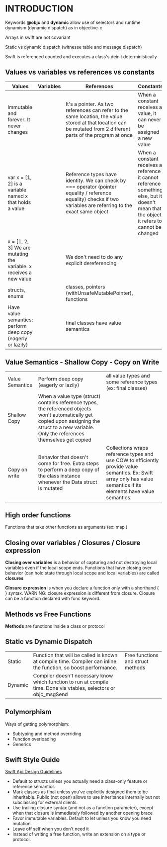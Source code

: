 # INTRODUCTION

Keywords  **@objc** and **dynamic** allow use of selectors and runtime dynamism (dynamic dispatch) as in objective-c

Arrays in swift are not covariant

Static vs dynamic dispatch (witnesse table and message dispatch)

Swift is referenced counted and executes a class's deinit deterministically

## Values vs variables vs references vs constants

| Values | Variables | References | Constants |
| ----------- | ----------- |  ----------- |  ----------- |
| Immutable and forever. It never changes |  | It's a pointer. As two references can refer to the same location, the value stored at that location can be mutated from 2 different parts of the program at once | When a constant receives a value, it can never be assigned a new value |
| var x = [1, 2] is a variable named x that holds a value| | Reference types have identity. We can check by === operator (pointer equality / reference equality) checks if two variables are referring to the exact same object | When a constant receives a reference it cannot reference something else, but it doesn't mean that the object it refers to cannot be changed |
| x = [1, 2, 3] We are mutating the variable. x receives a new value | | We don't need to do any explicit dereferencing | |
| structs, enums | | classes, pointers (withUnsafeMutablePointer), functions | |
| Have value semantics: perform deep copy (eagerly or lazily) | | final classes have value semantics | |

## Value Semantics - Shallow Copy - Copy on Write

|  |  | |
| ----------- | ----------- | ----------- |
| Value Semantics | Perform deep copy (eagerly or lazily) | all value types and some reference types (ex: final classes) |
| Shallow Copy | When a value type (struct) contains reference types, the referenced objects won't automatically get copied upon assigning the struct to a new variable. Only the references themselves get copied  | 
| Copy on write | Behavior that doesn't come for free. Extra steps to perform a deep copy of the class instance whenever the Data struct is mutated | Collections wraps reference types and use COW to efficiently provide value semantics. Ex: Swift array only has value semantics if its elements have value semantics. |

## High order functions

Functions that take other functions as arguments (ex: map )

## Closing over variables / Closures / Closure expression

**Closing over variables** is a behavior of capturing and not destroying local variables even if the local scope ends.
Functions that have closing over behavior (can hold state through local scope and local variables) are called **closures**

**Closure expression** is when you declare a function only with a shorthand { } syntax. WARNING: closure expression is different from closure. Closure can be a function declared with func keyword.

## Methods vs Free Functions

**Methods** are functions inside a class or protocol

## Static vs Dynamic Dispatch

|  |  | |
| ----------- | ----------- | ----------- |
| Static | Function that will be called is known at compile time. Compiler can inline the function, so boost performance. | Free functions and struct methods |
| Dynamic | Compiler doesn't necessary know which function to run at compile time. Done via vtables, selectors or objc_msgSend | |

## Polymorphism

Ways of getting polymorphism:

* Subtyping and method overriding
* Function overloading
* Generics

## Swift Style Guide

[Swift Api Design Guidelines](https://swift.org/documentation/api-design-guidelines/)

* Default to structs unless you actually need a class-only feature or reference semantics
* Mark classes as final unless you've explicitly designed them to be inheritable. Public (not open) allows to use inheritance internally but not subclassing for external clients.
* Use trailing closure syntax (and not as a function parameter), except when that closure is immediately followed by another opening brace
* Favor immutable variables. Default to let unless you know you need mutation.
* Leave off self when you don't need it 
* Instead of writing a free function, write an extension on a type or protocol.